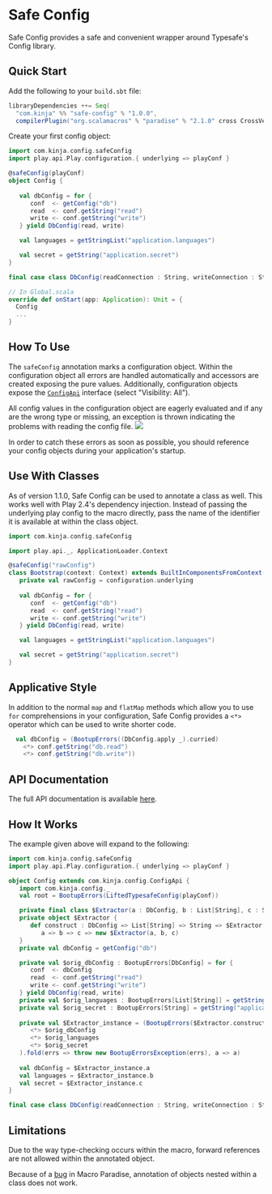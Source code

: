# Safe Config

Safe Config provides a safe and convenient wrapper around Typesafe's Config library.

## Quick Start
Add the following to your `build.sbt` file:
```scala
libraryDependencies ++= Seq(
  "com.kinja" %% "safe-config" % "1.0.0",
  compilerPlugin("org.scalamacros" % "paradise" % "2.1.0" cross CrossVersion.full))
```
Create your first config object:
```scala
import com.kinja.config.safeConfig
import play.api.Play.configuration.{ underlying => playConf }

@safeConfig(playConf)
object Config {
   
   val dbConfig = for {
      conf  <- getConfig("db")
      read  <- conf.getString("read")
      write <- conf.getString("write")
   } yield DbConfig(read, write)

   val languages = getStringList("application.languages")

   val secret = getString("application.secret")
}

final case class DbConfig(readConnection : String, writeConnection : String)
```
```scala
// In Global.scala
override def onStart(app: Application): Unit = {
  Config
  ...
}
```

## How To Use
The `safeConfig` annotation marks a configuration object. Within the configuration object all errors are handled automatically and accessors are created exposing the pure values. Additionally, configuration objects expose the [`ConfigApi`](http://gawkermedia.github.io/safe-config/doc/#com.kinja.config.ConfigApi) interface (select "Visibility: All").

All config values in the configuration object are eagerly evaluated and if any are the wrong type or missing, an exception is thrown indicating the problems with reading the config file.
![](http://gawkermedia.github.io/safe-config/img/BootupErrorsException.png)

In order to catch these errors as soon as possible, you should reference your config objects during your application's startup.

## Use With Classes
As of version 1.1.0, Safe Config can be used to annotate a class as well. This works well with Play 2.4's dependency injection. Instead of passing the underlying play config to the macro directly, pass the name of the identifier it is available at within the class object.

```scala
import com.kinja.config.safeConfig

import play.api._, ApplicationLoader.Context

@safeConfig("rawConfig")
class Bootstrap(context: Context) extends BuiltInComponentsFromContext(context) {
   private val rawConfig = configuration.underlying
   
   val dbConfig = for {
      conf  <- getConfig("db")
      read  <- conf.getString("read")
      write <- conf.getString("write")
   } yield DbConfig(read, write)

   val languages = getStringList("application.languages")

   val secret = getString("application.secret")
}
```

## Applicative Style
In addition to the normal `map` and `flatMap` methods which allow you to use `for` comprehensions in your configuration, Safe Config provides a `<*>` operator which can be used to write shorter code.
```scala
  val dbConfig = (BootupErrors((DbConfig.apply _).curried)
    <*> conf.getString("db.read")
    <*> conf.getString("db.write"))
```

## API Documentation

The full API documentation is available [here](http://gawkermedia.github.io/safe-config/doc/#package).

## How It Works

The example given above will expand to the following:
```scala
import com.kinja.config.safeConfig
import play.api.Play.configuration.{ underlying => playConf }

object Config extends com.kinja.config.ConfigApi {
   import com.kinja.config._
   val root = BootupErrors(LiftedTypesafeConfig(playConf))

   private final class $Extractor(a : DbConfig, b : List[String], c : String)
   private object $Extractor {
      def construct : DbConfig => List[String] => String => $Extractor =
         a => b => c => new $Extractor(a, b, c)
   }
   private val dbConfig = getConfig("db")

   private val $orig_dbConfig : BootupErrors[DbConfig] = for {
      conf  <- dbConfig
      read  <- conf.getString("read")
      write <- conf.getString("write")
   } yield DbConfig(read, write)
   private val $orig_languages : BootupErrors[List[String]] = getStringList("application.languages")
   private val $orig_secret : BootupErrors[String] = getString("application.secret")
   
   private val $Extractor_instance = (BootupErrors($Extractor.construct)
      <*> $orig_dbConfig
      <*> $orig_languages
      <*> $orig_secret
   ).fold(errs => throw new BootupErrorsException(errs), a => a)
   
   val dbConfig = $Extractor_instance.a
   val languages = $Extractor_instance.b
   val secret = $Extractor_instance.c
}

final case class DbConfig(readConnection : String, writeConnection : String)
```

## Limitations

Due to the way type-checking occurs within the macro, forward references are not allowed within the annotated object.

Because of a [bug](https://github.com/scalamacros/paradise/issues/49) in Macro Paradise, annotation of objects nested within a class does not work.
